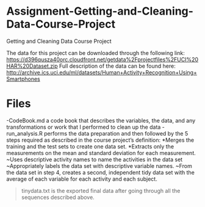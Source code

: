 # Assignment-Getting-and-Cleaning-Data-Course-Project
Getting and Cleaning Data Course Project

The data for this project can be downloaded through the following link: https://d396qusza40orc.cloudfront.net/getdata%2Fprojectfiles%2FUCI%20HAR%20Dataset.zip
Full description of the data can be found here: http://archive.ics.uci.edu/ml/datasets/Human+Activity+Recognition+Using+Smartphones

# Files
-CodeBook.md a code book that describes the variables, the data, and any transformations or work that I performed to clean up the data
-run_analysis.R performs the data preparation and then followed by the 5 steps required as described in the course project’s definition:
  *Merges the training and the test sets to create one data set.
  *Extracts only the measurements on the mean and standard deviation for each measurement.
  ~Uses descriptive activity names to name the activities in the data set
  ~Appropriately labels the data set with descriptive variable names.
  ~From the data set in step 4, creates a second, independent tidy data set with the average of each variable for each activity and each subject.
>tinydata.txt is the exported final data after going through all the sequences described above.

